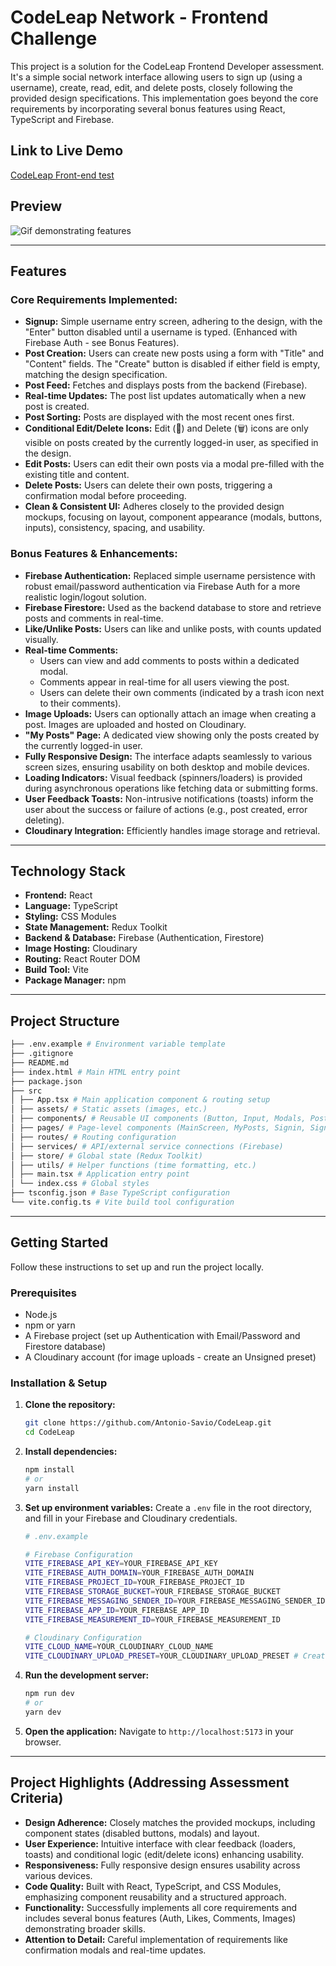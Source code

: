 # CodeLeap Network - Frontend Challenge

This project is a solution for the CodeLeap Frontend Developer assessment. It's a simple social network interface allowing users to sign up (using a username), create, read, edit, and delete posts, closely following the provided design specifications. This implementation goes beyond the core requirements by incorporating several bonus features using React, TypeScript and Firebase.

## Link to Live Demo
[CodeLeap Front-end test](https://code-leap-bice.vercel.app/)

## Preview
<img src="./src/assets/codeleap.webp" alt="Gif demonstrating features" />

---

## Features

### Core Requirements Implemented:

*   **Signup:** Simple username entry screen, adhering to the design, with the "Enter" button disabled until a username is typed. (Enhanced with Firebase Auth - see Bonus Features).
*   **Post Creation:** Users can create new posts using a form with "Title" and "Content" fields. The "Create" button is disabled if either field is empty, matching the design specification.
*   **Post Feed:** Fetches and displays posts from the backend (Firebase).
*   **Real-time Updates:** The post list updates automatically when a new post is created.
*   **Post Sorting:** Posts are displayed with the most recent ones first.
*   **Conditional Edit/Delete Icons:** Edit (📝) and Delete (🗑️) icons are only visible on posts created by the currently logged-in user, as specified in the design.
*   **Edit Posts:** Users can edit their own posts via a modal pre-filled with the existing title and content.
*   **Delete Posts:** Users can delete their own posts, triggering a confirmation modal before proceeding.
*   **Clean & Consistent UI:** Adheres closely to the provided design mockups, focusing on layout, component appearance (modals, buttons, inputs), consistency, spacing, and usability.

### Bonus Features & Enhancements:

*   **Firebase Authentication:** Replaced simple username persistence with robust email/password authentication via Firebase Auth for a more realistic login/logout solution.
*   **Firebase Firestore:** Used as the backend database to store and retrieve posts and comments in real-time.
*   **Like/Unlike Posts:** Users can like and unlike posts, with counts updated visually.
*   **Real-time Comments:**
    *   Users can view and add comments to posts within a dedicated modal.
    *   Comments appear in real-time for all users viewing the post.
    *   Users can delete their own comments (indicated by a trash icon next to their comments).
*   **Image Uploads:** Users can optionally attach an image when creating a post. Images are uploaded and hosted on Cloudinary.
*   **"My Posts" Page:** A dedicated view showing only the posts created by the currently logged-in user.
*   **Fully Responsive Design:** The interface adapts seamlessly to various screen sizes, ensuring usability on both desktop and mobile devices.
*   **Loading Indicators:** Visual feedback (spinners/loaders) is provided during asynchronous operations like fetching data or submitting forms.
*   **User Feedback Toasts:** Non-intrusive notifications (toasts) inform the user about the success or failure of actions (e.g., post created, error deleting).
*   **Cloudinary Integration:** Efficiently handles image storage and retrieval.

---

## Technology Stack

*   **Frontend:** React
*   **Language:** TypeScript
*   **Styling:** CSS Modules
*   **State Management:** Redux Toolkit
*   **Backend & Database:** Firebase (Authentication, Firestore)
*   **Image Hosting:** Cloudinary
*   **Routing:** React Router DOM
*   **Build Tool:** Vite
*   **Package Manager:** npm

---

## Project Structure

```bash
├── .env.example # Environment variable template
├── .gitignore
├── README.md
├── index.html # Main HTML entry point
├── package.json
├── src
│ ├── App.tsx # Main application component & routing setup
│ ├── assets/ # Static assets (images, etc.)
│ ├── components/ # Reusable UI components (Button, Input, Modals, PostCard, etc.)
│ ├── pages/ # Page-level components (MainScreen, MyPosts, Signin, Signup)
│ ├── routes/ # Routing configuration
│ ├── services/ # API/external service connections (Firebase)
│ ├── store/ # Global state (Redux Toolkit)
│ ├── utils/ # Helper functions (time formatting, etc.)
│ ├── main.tsx # Application entry point
│ └── index.css # Global styles
├── tsconfig.json # Base TypeScript configuration
└── vite.config.ts # Vite build tool configuration
```

---

## Getting Started

Follow these instructions to set up and run the project locally.

### Prerequisites

*   Node.js
*   npm or yarn
*   A Firebase project (set up Authentication with Email/Password and Firestore database)
*   A Cloudinary account (for image uploads - create an Unsigned preset)

### Installation & Setup

1.  **Clone the repository:**
    ```bash
    git clone https://github.com/Antonio-Savio/CodeLeap.git
    cd CodeLeap
    ```

2.  **Install dependencies:**
    ```bash
    npm install
    # or
    yarn install
    ```

3.  **Set up environment variables:**
    Create a `.env` file in the root directory, and fill in your Firebase and Cloudinary credentials.

    ```bash
    # .env.example

    # Firebase Configuration
    VITE_FIREBASE_API_KEY=YOUR_FIREBASE_API_KEY
    VITE_FIREBASE_AUTH_DOMAIN=YOUR_FIREBASE_AUTH_DOMAIN
    VITE_FIREBASE_PROJECT_ID=YOUR_FIREBASE_PROJECT_ID
    VITE_FIREBASE_STORAGE_BUCKET=YOUR_FIREBASE_STORAGE_BUCKET
    VITE_FIREBASE_MESSAGING_SENDER_ID=YOUR_FIREBASE_MESSAGING_SENDER_ID
    VITE_FIREBASE_APP_ID=YOUR_FIREBASE_APP_ID
    VITE_FIREBASE_MEASUREMENT_ID=YOUR_FIREBASE_MEASUREMENT_ID

    # Cloudinary Configuration
    VITE_CLOUD_NAME=YOUR_CLOUDINARY_CLOUD_NAME
    VITE_CLOUDINARY_UPLOAD_PRESET=YOUR_CLOUDINARY_UPLOAD_PRESET # Create an Unsigned preset in Cloudinary
    ```

4.  **Run the development server:**
    ```bash
    npm run dev
    # or
    yarn dev
    ```

5.  **Open the application:**
    Navigate to `http://localhost:5173` in your browser.

---

## Project Highlights (Addressing Assessment Criteria)

*   **Design Adherence:** Closely matches the provided mockups, including component states (disabled buttons, modals) and layout.
*   **User Experience:** Intuitive interface with clear feedback (loaders, toasts) and conditional logic (edit/delete icons) enhancing usability.
*   **Responsiveness:** Fully responsive design ensures usability across various devices.
*   **Code Quality:** Built with React, TypeScript, and CSS Modules, emphasizing component reusability and a structured approach.
*   **Functionality:** Successfully implements all core requirements and includes several bonus features (Auth, Likes, Comments, Images) demonstrating broader skills.
*   **Attention to Detail:** Careful implementation of requirements like confirmation modals and real-time updates.
